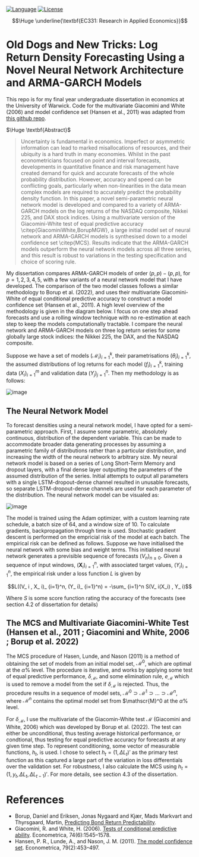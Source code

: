 [![Language](https://img.shields.io/badge/language-Python_3-54a4ff.svg?style=flat-square)](https://www.python.org)
[![License](https://img.shields.io/github/license/patohdzs/project-tinder?style=flat-square)](https://opensource.org/licenses/MIT)

```math
\Huge
\underline{\textbf{EC331: Research in Applied Economics}}
```

# Old Dogs and New Tricks: Log Return Density Forecasting Using a Novel Neural Network Architecture and ARMA-GARCH Models

This repo is for my final year undergraduate dissertation in economics at the University of Warwick. Code for the multivariate Giacomini and White (2006) and model confidence set (Hansen et al., 2011) was adapted from [this github repo](https://github.com/ogrnz/feval).

$\Huge \textbf{Abstract}$ 
> Uncertainty is fundamental in economics. Imperfect or asymmetric information can lead to marked misallocations of resources, and their ubiquity is a hard truth in many economies. Whilst in the past econometricians focused on point and interval forecasts, developments in quantitative finance and risk management have created demand for quick and accurate forecasts of the whole probability distribution. However, accuracy and speed can be conflicting goals, particularly when non-linearities in the data mean complex models are required to accurately predict the probability density function. In this paper, a novel semi-parametric neural network model is developed and compared to a variety of ARMA-GARCH models on the log returns of the NASDAQ composite, Nikkei 225, and DAX stock indices. Using a multivariate version of the Giacomini-White test of equal predictive accuracy \citep{GiacominiWhite,BorupMGW}, a large initial model set of neural network and ARMA-GARCH models is synthesised down to a model confidence set \citep{MCS}. Results indicate that the ARMA-GARCH models outperform the neural network models across all three series, and this result is robust to variations in the testing specification and choice of scoring rule.

My dissertation compares ARMA-GARCH models of order $(p,p)-(p,p)$, for $p=1,2,3,4,5$, with a few variants of a neural network model that I have developed. The comparison of the two model classes follows a similar methodology to Borup et al. (2022), and uses their multivariate Giacomini-White of equal conditional predictive accuracy to construct a model confidence set (Hansen et al., 2011). A high level overview of the methodology is given in the diagram below. I focus on one step ahead forecasts and use a rolling window technique with no re-estimation at each step to keep the models computationally tractable. I compare the neural network and ARMA-GARCH models on three log return series for some globally large stock indices: the Nikkei 225, the DAX, and the NASDAQ composite.

Suppose we have a set of models $(\mathscr{M}_ i)_ {i=1}^k$, their parametrisations $(\theta_i)_ {i=1}^k$, the assumed distributions of log returns for each model $(f_i)_ {i=1}^k$, training data $(X_i)_ {i=1}^m$ and validation data $(Y_j)_ {j=1}^n$. Then my methodology is as follows:

![image](https://user-images.githubusercontent.com/102311691/228230332-c0a4a405-74a0-4e78-beee-1b52ebf93868.png)


## The Neural Network Model

To forecast densities using a neural network model, I have opted for a semi-parametric approach. First, I assume some parametric, absolutely continuous, distribution of the dependent variable. This can be made to accommodate broader data generating processes by assuming a parametric family of distributions rather than a particular distribution, and increasing the width of the neural network to arbitrary size. My neural network model is based on a series of Long Short-Term Memory and dropout layers, with a final dense layer outputting the parameters of the assumed distribution of the series. Initial attempts to output all parameters with a single LSTM-dropout-dense channel resulted in unusable forecasts, so separate LSTM-dropout-dense channels are used for each parameter of the distribution. The neural network model can be visualed as:

![image](https://user-images.githubusercontent.com/102311691/228261559-ffa659aa-cef9-47f9-93a1-07ca90f66b31.png)


The model is trained using the Adam optimizer, with a custom learning rate schedule, a batch size of 64, and a window size of 10. To calculate gradients, backpropagation through time is used. Stochastic gradient descent is performed on the empricial risk of the model at each batch. The empirical risk can be defined as follows. Suppose we have initialised the neural network with some bias and weight terms. This initialised neural network generates a previsible sequence of forecasts $(V_ n)_ {n\geq 0}$. Given a sequence of input windows, $(\mathbf{X}_ i)_ {i=1}^n$, with associated target values, $(Y_i )_ {i=1}^n$, the empirical risk under a loss function $L$ is given by 

$$L((V_ i , X_ i)_ {i=1}^n, (Y_ i)_ {i=1}^n) = -\sum_ {i=1}^n S(V_ i(X_i) , Y_ i)$$

Where $S$ is some score function rating the accuracy of the forecasts (see section 4.2 of dissertation for details)

## The MCS and Multivariate Giacomini-White Test (Hansen et al., 2011 ; Giacomini and White, 2006 ; Borup et al. 2022)

The MCS procedure of Hasen, Lunde, and Nason (2011) is a method of obtaining the set of models from an initial model set, $\mathscr{M}^0$, which are optimal at the $\alpha \%$ level. The procedure is iterative, and works by applying some test of equal predictive performance, $\delta_ {\mathscr{M}}$, and some elimination rule, $e_  {\mathscr{M}}$ which is used to remove a model from the set if $\delta_ {\mathscr{M}}$ is rejected. Thus, the procedure results in a sequence of model sets, $\mathscr{M}^0 \supset \mathscr{M}^1 \supset \dots \supset \mathscr{M}^n$, where $\mathscr{M}^n$ contains the optimal model set from $\mathscr{M}^0 at the $\alpha \%$ level.

For $\delta_ {\mathscr{M}}$, I use the multivariate of the Giacomin-White test $\mathscr{M}$ (Giacomini and White, 2006) which was developed by Borup et al. (2022). The test can either be unconditional, thus testing average historical performance, or condtional, thus testing for equal predictive accuracy for forecasts at any given time step. To represent conditioning, some vector of measurable functions, $h_ t$, is used. I chose to select $h_t = (1,\Delta L_t )'$ as the primary test function as this captured a large part of the variation in loss differentials over the validation set. For robustness, I also calculate the MCS using $h_t = (1, y_t,\Delta L_t, \Delta L_{t-1})'$. For more details, see section 4.3 of the dissertation.

# References

- Borup, Daniel and Eriksen, Jonas Nygaard and Kjær, Mads Markvart and Thyrsgaard, Martin,
  [Predicting Bond Return Predictability](http://dx.doi.org/10.2139/ssrn.3513340).
- Giacomini, R. and White, H. (2006). [Tests of conditional predictive ability](https://www.jstor.org/stable/4123083). Econometrica,
74(6):1545–1578.
- Hansen, P. R., Lunde, A., and Nason, J. M. (2011). [The model confidence set](https://www.jstor.org/stable/41057463). Econometrica, 79(2):453–497.



